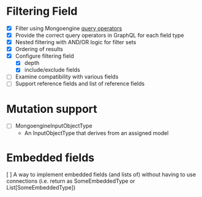 # Filtering Field
* [x] Filter using Mongoengine [query operators](http://docs.mongoengine.org/guide/querying.html#query-operators)
* [x] Provide the correct query operators in GraphQL for each field type
* [x] Nested filtering with AND/OR logic for filter sets
* [x] Ordering of results
* [x] Configure filtering field
    - [x] depth
    - [x] include/exclude fields
* [ ] Examine compatibility with various fields
* [ ] Support reference fields and list of reference fields

# Mutation support
* [ ] MongoengineInputObjectType
    - An InputObjectType that derives from an assigned model

# Embedded fields
[ ] A way to implement embedded fields (and lists of) without having to use connections (i.e. return as SomeEmbeddedType or List[SomeEmbeddedType])
